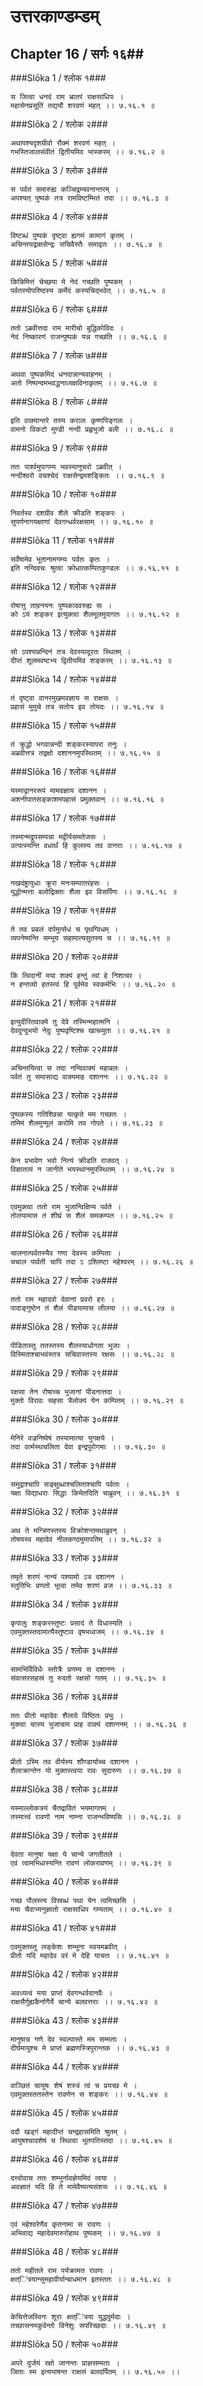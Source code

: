 उत्तरकाण्डम्डम्
===============================


## Chapter 16  / सर्गः १६##


###Slōka 1 / श्लोक १###


    स जित्वा धनदं राम भ्रातरं राक्षसाधिपः ।
    महासेनप्रसूतिं तद्ययौ शरवणं महत् ।। ७.१६.१ ॥


###Slōka 2 / श्लोक २###


    अथापश्यदृशग्रीवो रौक्मं शरवणं महत् ।
    गभस्तिजालसंवीतं द्वितीयमिव भास्करम् ।। ७.१६.२ ॥


###Slōka 3 / श्लोक ३###


    स पर्वतं समारुह्य कञ्चिद्रम्यवनान्तरम् ।
    अपश्यत् पुष्पकं तत्र रामविष्टम्भितं तदा ।। ७.१६.३ ॥


###Slōka 4 / श्लोक ४###


    विष्टब्धं पुष्पकं दृष्ट्वा ह्यगमं कामागं कृतम् ।
    अचिन्तयद्राक्षसेन्द्रः सचिवैस्तैः समावृतः ।। ७.१६.४ ॥


###Slōka 5 / श्लोक ५###


    किन्निमित्तं चेच्छया मे नेदं गच्छति पुष्पकम् ।
    पर्वतस्योपरिष्ठस्य कर्मेदं कस्यचिद्भवेत् ।। ७.१६.५ ॥


###Slōka 6 / श्लोक ६###


    ततो ऽब्रवीत्तदा राम मारीचो बुद्धिकोविदः ।
    नेदं निष्कारणं राजन्पुष्पकं यन्न गच्छति ।। ७.१६.६ ॥


###Slōka 7 / श्लोक ७###


    अथवा पुष्पकमिदं धनदान्नान्यवाहनम् ।
    अतो निष्पन्दमभवद्धनाध्यक्षविनाकृतम् ।। ७.१६.७ ॥


###Slōka 8 / श्लोक ८###


    इति वाक्यान्तरे तस्य करालः कृष्णपिङ्गलः ।
    वामनो विकटो मुण्डी नन्दी प्रह्वभुजो बली ।। ७.१६.८ ॥


###Slōka 9 / श्लोक ९###


    ततः पार्श्वमुपागम्य भवस्यानुचरो ऽब्रवीत् ।
    नन्दीश्वरो वचश्चेदं राक्षसेन्द्रमशङ्कितः ।। ७.१६.९ ॥


###Slōka 10 / श्लोक १०###


    निवर्तस्व दशग्रीव शैले क्रीडति शङ्करः ।
    सुपर्णनागयक्षाणां देवगन्धर्वरक्षसाम् ।। ७.१६.१० ॥


###Slōka 11 / श्लोक ११###


    सर्वेषामेव भूतानामगम्यः पर्वतः कृतः ।
    इति नन्दिवचः श्रुत्वा क्रोधात्कम्पितकुण्डलः ।। ७.१६.११ ॥


###Slōka 12 / श्लोक १२###


    रोषात्तु ताम्रनयनः पुष्पकादवरुह्य सः ।
    को ऽयं शङ्कर इत्युक्त्वा शैलमूलमुपागतः ।। ७.१६.१२ ॥


###Slōka 13 / श्लोक १३###


    सो ऽपश्यन्नन्दिनं तत्र देवस्यादूरतः स्थितम् ।
    दीप्तं शूलमवष्टभ्य द्वितीयमिव शङ्करम् ।। ७.१६.१३ ॥


###Slōka 14 / श्लोक १४###


    तं दृष्ट्वा वानरमुखमवज्ञाय स राक्षसः ।
    प्रहासं मुमुचे तत्र सतोय इव तोयदः ।। ७.१६.१४ ॥


###Slōka 15 / श्लोक १५###


    तं क्रुद्धो भगवान्नन्दी शङ्करस्यापरा तनुः ।
    अब्रवीत्तत्र तद्रक्षो दशाननमुपस्थितम् ।। ७.१६.१५ ॥


###Slōka 16 / श्लोक १६###


    यस्माद्वानररूपं मामवज्ञाय दशानन ।
    अशनीपातसङ्काशमपहासं प्रमुक्तवान् ।। ७.१६.१६ ॥


###Slōka 17 / श्लोक १७###


    तस्मान्मद्रूपसम्पन्ना मद्वीर्यसमतेजसः ।
    उत्पत्स्यन्ति वधार्थं हि कुलस्य तव वानराः ।। ७.१६.१७ ॥


###Slōka 18 / श्लोक १८###


    नखदंष्ट्रायुधाः क्रूरा मनःसम्पातरंहसः ।
    युद्धोन्मत्ता बलोद्रिक्ताः शैला इव विसर्पिणः ।। ७.१६.१८ ॥


###Slōka 19 / श्लोक १९###


    ते तव प्रबलं दर्पमुत्सेधं च पृथग्विधम् ।
    व्यपनेष्यन्ति सम्भूय सहामात्यसुतस्य च ।। ७.१६.१९ ॥


###Slōka 20 / श्लोक २०###


    किं त्विदानीं मया शक्यं हन्तुं त्वां हे निशाचर ।
    न हन्तव्यो हतस्त्वं हि पूर्वमेव स्वकर्मभिः ।। ७.१६.२० ॥


###Slōka 21 / श्लोक २१###


    इत्युदीरितवाक्ये तु देवे तस्मिन्महात्मनि ।
    देवदुन्दुभयो नेदुः पुष्पवृष्टिश्च खाच्च्युता ।। ७.१६.२१ ॥


###Slōka 22 / श्लोक २२###


    अचिन्तयित्वा स तदा नन्दिवाक्यं महाबलः ।
    पर्वतं तु समासाद्य वाक्यमाह दशाननः ।। ७.१६.२२ ॥


###Slōka 23 / श्लोक २३###


    पुष्पकस्य गतिश्छिन्ना यत्कृते मम गच्छतः ।
    तमिमं शैलमुन्मूलं करोमि तव गोपते ।। ७.१६.२३ ॥


###Slōka 24 / श्लोक २४###


    केन प्रभावेण भवो नित्यं क्रीडति राजवत् ।
    विज्ञातव्यं न जानीते भयस्थानमुपस्थितम् ।। ७.१६.२४ ॥


###Slōka 25 / श्लोक २५###


    एवमुक्त्वा ततो राम भुजान्विक्षिप्य पर्वते ।
    तोलयामास तं शीघ्रं स शैलं समकम्पत ।। ७.१६.२५ ॥


###Slōka 26 / श्लोक २६###


    चालनात्पर्वतस्यैव गणा देवस्य कम्पिताः ।
    चचाल पार्वती चापि तदा ऽ ऽश्लिष्टा महेश्वरम् ।। ७.१६.२६ ॥


###Slōka 27 / श्लोक २७###


    ततो राम महादवो देवानां प्रवरो हरः ।
    पादाङ्गुष्ठेन तं शैलं पीडयामास लीलया ।। ७.१६.२७ ॥


###Slōka 28 / श्लोक २८###


    पीडितास्तु ततस्तस्य शैलस्याधोगता भुजाः ।
    विस्मिताश्चाभवंस्तत्र सचिवास्तस्य रक्षसः ।। ७.१६.२८ ॥


###Slōka 29 / श्लोक २९###


    रक्षसा तेन रोषाच्च भुजानां पीडनात्तदा ।
    मुक्तो विरावः सहसा त्रैलोक्यं येन कम्पितम् ।। ७.१६.२९ ॥


###Slōka 30 / श्लोक ३०###


    मेनिरे वज्रनिष्पेषं तस्यामात्या युगक्षये ।
    तदा वर्त्मस्थचलिता देवा इन्द्रपुरोगमाः ।। ७.१६.३० ॥


###Slōka 31 / श्लोक ३१###


    समुद्राश्चापि सङ्क्षुब्धाश्चलिताश्चापि पर्वताः ।
    यक्षा विद्याधराः सिद्धाः किमेतदिति चाब्रुवन् ।। ७.१६.३१ ॥


###Slōka 32 / श्लोक ३२###


    अथ ते मन्त्रिणस्तस्य विक्रोशन्तमथाब्रुवन् ।
    तोषयस्व महादेवं नीलकण्ठमुमापतिम् ।। ७.१६.३२ ॥


###Slōka 33 / श्लोक ३३###


    तमृते शरणं नान्यं पश्यामो ऽत्र दशानन ।
    स्तुतिभिः प्रणतो भूत्वा तमेव शरणं व्रज ।। ७.१६.३३ ॥


###Slōka 34 / श्लोक ३४###


    कृपालुः शङ्करस्तुष्टः प्रसादं ते विधास्यति ।
    एवमुक्तस्तदामात्यैस्तुष्टाव वृषभध्वजम् ।। ७.१६.३४ ॥


###Slōka 35 / श्लोक ३५###


    सामभिर्विविधैः स्तोत्रैः प्रणम्य स दशाननः ।
    संवत्सरसहस्रं तु रुदतो रक्षसो गतम् ।। ७.१६.३५ ॥


###Slōka 36 / श्लोक ३६###


    ततः प्रीतो महादेवः शैलाग्रे विष्ठितः प्रभुः ।
    मुक्त्वा चास्य भुजान्राम प्राह वाक्यं दशाननम् ।। ७.१६.३६ ॥


###Slōka 37 / श्लोक ३७###


    प्रीतो ऽस्मि तव वीर्यस्य शौण्डार्याच्च दशानन ।
    शैलाक्रान्तेन यो मुक्तस्त्वया रावः सुदारुणः ।। ७.१६.३७ ॥


###Slōka 38 / श्लोक ३८###


    यस्माल्लोकत्रयं चैतद्रावितं भयमागतम् ।
    तस्मात्त्वं रावणो नाम नाम्ना राजन्भविष्यसि ।। ७.१६.३८ ॥


###Slōka 39 / श्लोक ३९###


    देवता मानुषा यक्षा ये चान्ये जगतीतले ।
    एवं त्वामभिधास्यन्ति रावणं लोकरावणम् ।। ७.१६.३९ ॥


###Slōka 40 / श्लोक ४०###


    गच्छ पौलस्त्य विस्रब्धं पथा येन त्वमिच्छसि ।
    मया चैवाभ्यनुज्ञातो राक्षसाधिप गम्यताम् ।। ७.१६.४० ॥


###Slōka 41 / श्लोक ४१###


    एवमुक्तस्तु लङ्केशः शम्भुना स्वयमब्रवीत् ।
    प्रीतो यदि महादेव वरं मे देहि याचतः ।। ७.१६.४१ ॥


###Slōka 42 / श्लोक ४२###


    अवध्यत्वं मया प्राप्तं देवगन्धर्वदानवैः ।
    राक्षसैर्गुह्यकैर्नागैर्ये चान्ये बलवत्तराः ।। ७.१६.४२ ॥


###Slōka 43 / श्लोक ४३###


    मानुषान्न गणे देव स्वल्पास्ते मम सम्मताः ।
    दीर्घमायुश्च मे प्राप्तं ब्रह्मणस्त्रिपुरान्तक ।। ७.१६.४३ ॥


###Slōka 44 / श्लोक ४४###


    वाञ्छितं चायुषः शेषं शस्त्रं त्वं च प्रयच्छ मे ।
    एवमुक्तस्ततस्तेन रावणेन स शङ्करः ।। ७.१६.४४ ॥


###Slōka 45 / श्लोक ४५###


    ददौ खड्गं महादीप्तं चन्द्रहासमिति श्रुतम् ।
    आयुषश्चावशेषं च स्थित्वा भूतपतिस्तदा ।। ७.१६.४५ ॥


###Slōka 46 / श्लोक ४६###


    दत्त्वोवाच ततः शम्भुर्नावज्ञेयमिदं त्वया ।
    अवज्ञातं यदि हि ते मामेवैष्यत्यसंशयः ।। ७.१६.४६ ॥


###Slōka 47 / श्लोक ४७###


    एवं महेश्वरेणैव कृतनामा स रावणः ।
    अभिवाद्य महादेवमारुरोहाथ पुष्पकम् ।। ७.१६.४७ ॥


###Slōka 48 / श्लोक ४८###


    ततो महीतले राम पर्यक्रामत रावणः ।
    क्षत्ऺित्रयान्सुमहावीर्यान्बाधमान इतस्ततः ।। ७.१६.४८ ॥


###Slōka 49 / श्लोक ४९###


    केचित्तेजस्विनः शूराः क्षत्ऺित्रया युद्धदुर्मदाः ।
    तच्छासनमकुर्वन्तो विनेशुः सपरिच्छदाः ।। ७.१६.४९ ॥


###Slōka 50 / श्लोक ५०###


    अपरे दुर्जयं रक्षो जानन्तः प्राज्ञसम्मताः ।
    जिताः स्म इत्यभाषन्त राक्षसं बलदर्पितम् ।। ७.१६.५० ।।


